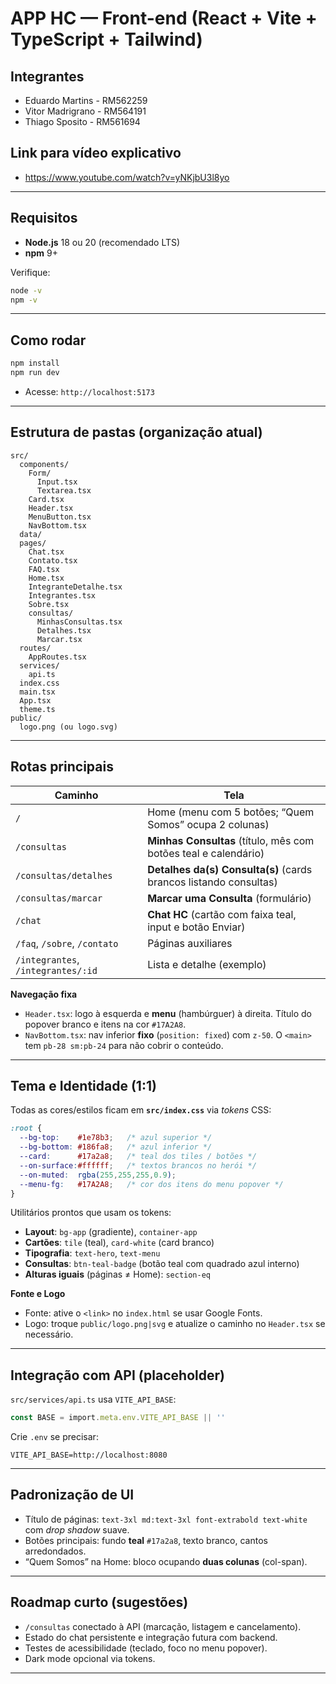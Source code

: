 # APP HC — Front-end (React + Vite + TypeScript + Tailwind)

## Integrantes 

- Eduardo Martins - RM562259
- Vitor Madrigrano - RM564191
- Thiago Sposito - RM561694

## Link para vídeo explicativo

- https://www.youtube.com/watch?v=yNKjbU3l8yo

---

## Requisitos
- **Node.js** 18 ou 20 (recomendado LTS)  
- **npm** 9+

Verifique:
```bash
node -v
npm -v
```

---

## Como rodar
```bash
npm install
npm run dev
```
- Acesse: `http://localhost:5173`

---

## Estrutura de pastas (organização atual)
```
src/
  components/
    Form/
      Input.tsx
      Textarea.tsx
    Card.tsx
    Header.tsx
    MenuButton.tsx
    NavBottom.tsx
  data/
  pages/
    Chat.tsx
    Contato.tsx
    FAQ.tsx
    Home.tsx
    IntegranteDetalhe.tsx
    Integrantes.tsx
    Sobre.tsx
    consultas/
      MinhasConsultas.tsx
      Detalhes.tsx
      Marcar.tsx
  routes/
    AppRoutes.tsx
  services/
    api.ts
  index.css
  main.tsx
  App.tsx
  theme.ts
public/
  logo.png (ou logo.svg)
```

---

## Rotas principais
| Caminho | Tela |
|---|---|
| `/` | Home (menu com 5 botões; “Quem Somos” ocupa 2 colunas) |
| `/consultas` | **Minhas Consultas** (título, mês com botões teal e calendário) |
| `/consultas/detalhes` | **Detalhes da(s) Consulta(s)** (cards brancos listando consultas) |
| `/consultas/marcar` | **Marcar uma Consulta** (formulário) |
| `/chat` | **Chat HC** (cartão com faixa teal, input e botão Enviar) |
| `/faq`, `/sobre`, `/contato` | Páginas auxiliares |
| `/integrantes`, `/integrantes/:id` | Lista e detalhe (exemplo) |

**Navegação fixa**  
- `Header.tsx`: logo à esquerda e **menu** (hambúrguer) à direita. Título do popover branco e itens na cor `#17A2A8`.  
- `NavBottom.tsx`: nav inferior **fixo** (`position: fixed`) com `z-50`. O `<main>` tem `pb-28 sm:pb-24` para não cobrir o conteúdo.

---

## Tema e Identidade (1:1)
Todas as cores/estilos ficam em **`src/index.css`** via _tokens_ CSS:

```css
:root {
  --bg-top:    #1e78b3;   /* azul superior */
  --bg-bottom: #186fa8;   /* azul inferior */
  --card:      #17a2a8;   /* teal dos tiles / botões */
  --on-surface:#ffffff;   /* textos brancos no herói */
  --on-muted:  rgba(255,255,255,0.9);
  --menu-fg:   #17A2A8;   /* cor dos itens do menu popover */
}
```
Utilitários prontos que usam os tokens:
- **Layout**: `bg-app` (gradiente), `container-app`  
- **Cartões**: `tile` (teal), `card-white` (card branco)  
- **Tipografia**: `text-hero`, `text-menu`  
- **Consultas**: `btn-teal-badge` (botão teal com quadrado azul interno)  
- **Alturas iguais** (páginas ≠ Home): `section-eq`

**Fonte e Logo**  
- Fonte: ative o `<link>` no `index.html` se usar Google Fonts.  
- Logo: troque `public/logo.png|svg` e atualize o caminho no `Header.tsx` se necessário.

---

## Integração com API (placeholder)
`src/services/api.ts` usa `VITE_API_BASE`:
```ts
const BASE = import.meta.env.VITE_API_BASE || ''
```
Crie `.env` se precisar:
```
VITE_API_BASE=http://localhost:8080
```

---

## Padronização de UI
- Título de páginas: `text-3xl md:text-3xl font-extrabold text-white` com _drop shadow_ suave.  
- Botões principais: fundo **teal** `#17a2a8`, texto branco, cantos arredondados.  
- “Quem Somos” na Home: bloco ocupando **duas colunas** (col-span).

---

## Roadmap curto (sugestões)
- `/consultas` conectado à API (marcação, listagem e cancelamento).  
- Estado do chat persistente e integração futura com backend.  
- Testes de acessibilidade (teclado, foco no menu popover).  
- Dark mode opcional via tokens.

---

